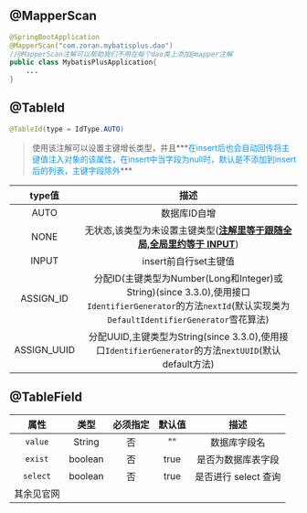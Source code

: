 ## @MapperScan

```java
@SpringBootApplication
@MapperScan("com.zoran.mybatisplus.dao")
//@MapperScan注解可以帮助我们不用在每个dao类上添加@mapper注解
public class MybatisPlusApplication{
    ...
}
```

## @TableId

```java
@TableId(type = IdType.AUTO)
```

>  使用该注解可以设置主键增长类型，并且***<font color=#0099ff>在insert后也会自动回传将主键值注入对象的该属性，在insert中当字段为null时，默认是不添加到insert后的列表，主键字段除外</font>***

|   type值    |                             描述                             |
| :---------: | :----------------------------------------------------------: |
|    AUTO     |                         数据库ID自增                         |
|    NONE     | 无状态,该类型为未设置主键类型(**<u>注解里等于跟随全局,全局里约等于 INPUT</u>**) |
|    INPUT    |                    insert前自行set主键值                     |
|  ASSIGN_ID  | 分配ID(主键类型为Number(Long和Integer)或String)(since 3.3.0),使用接口`IdentifierGenerator`的方法`nextId`(默认实现类为`DefaultIdentifierGenerator`雪花算法) |
| ASSIGN_UUID | 分配UUID,主键类型为String(since 3.3.0),使用接口`IdentifierGenerator`的方法`nextUUID`(默认default方法) |

## @TableField

|   属性   |  类型   | 必须指定 | 默认值 |         描述         |
| :------: | :-----: | :------: | :----: | :------------------: |
| `value`  | String  |    否    |   ""   |     数据库字段名     |
| `exist`  | boolean |    否    |  true  |  是否为数据库表字段  |
| `select` | boolean |    否    |  true  | 是否进行 select 查询 |
|  其余见官网         |

